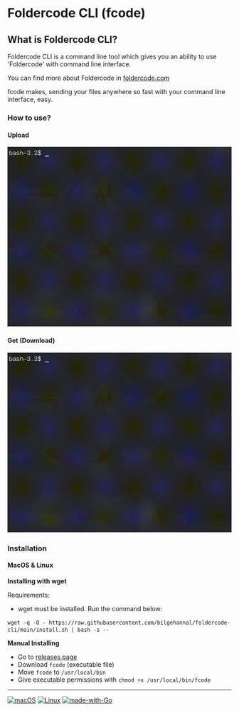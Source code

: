 


# Foldercode CLI (fcode)


## What is Foldercode CLI?

Foldercode CLI is a command line tool which gives you an ability to use 'Foldercode' with command line interface.

You can find more about Foldercode in [foldercode.com](https://foldercode.com/)

fcode makes, sending your files anywhere so fast with your command line interface, easy.

### How to use?
#### Upload
![](docs/img/upload.gif)
#### Get (Download)
![](docs/img/get.gif)


### Installation
#### MacOS & Linux
**Installing with wget**

Requirements:
* wget must be installed.
Run the command below:
```
wget -q -O - https://raw.githubusercontent.com/bilgehannal/foldercode-cli/main/install.sh | bash -s --
```
**Manual Installing**
* Go to [releases page](https://github.com/bilgehannal/foldercode-cli/releases)
* Download `fcode` (executable file)
* Move `fcode` to `/usr/local/bin`
* Give executable permissions with `chmod +x /usr/local/bin/fcode`

---
[![macOS](https://svgshare.com/i/ZjP.svg)](https://svgshare.com/i/ZjP.svg) [![Linux](https://svgshare.com/i/Zhy.svg)](https://svgshare.com/i/Zhy.svg)
[![made-with-Go](https://img.shields.io/badge/Made%20with-Go-1f425f.svg)](https://go.dev/)